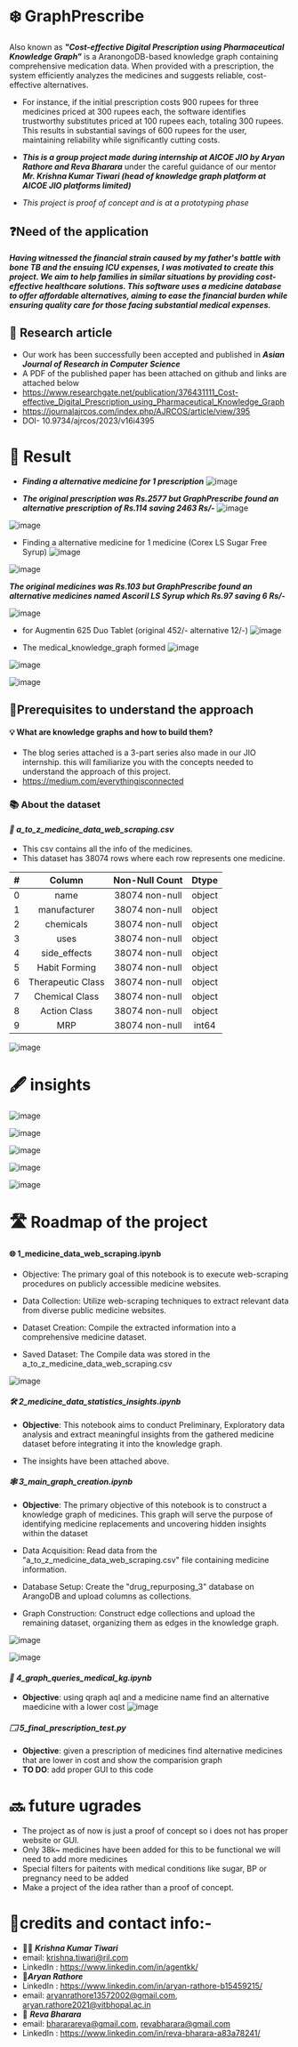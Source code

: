 # ❄️ GraphPrescribe
Also known as ***"Cost-effective Digital Prescription using Pharmaceutical Knowledge Graph"*** is a AranongoDB-based knowledge graph containing comprehensive medication data. When provided with a prescription, the system efficiently analyzes the medicines and suggests reliable, cost-effective alternatives. 

* For instance, if the initial prescription costs 900 rupees for three medicines priced at 300 rupees each, the software identifies trustworthy substitutes priced at 100 rupees each, totaling 300 rupees. This results in substantial savings of 600 rupees for the user, maintaining reliability while significantly cutting costs.

* ***This is a group project made during  internship at AICOE JIO by Aryan Rathore and Reva Bharara*** under the careful guidance of our mentor ***Mr. Krishna Kumar Tiwari (head of knowledge graph platform at AICOE JIO platforms limited)***
* *This project is proof of concept and is at a prototyping phase*

## ❓Need of the application
***Having witnessed the financial strain caused by my father's battle with bone TB and the ensuing ICU expenses, I was motivated to create this project. We aim to help families in similar situations by providing cost-effective healthcare solutions. This software uses a medicine database to offer affordable alternatives, aiming to ease the financial burden while ensuring quality care for those facing substantial medical expenses.***

## 🔬 Research article

* Our work has been successfully been accepted and published in ***Asian Journal of Research in Computer Science***
* A PDF of the published paper has been attached on github and links are attached below
* https://www.researchgate.net/publication/376431111_Cost-effective_Digital_Prescription_using_Pharmaceutical_Knowledge_Graph
* https://journalajrcos.com/index.php/AJRCOS/article/view/395 
* DOI- 10.9734/ajrcos/2023/v16i4395


# 🏁 Result

* ***Finding a alternative medicine for 1 prescription***
![image](https://github.com/aryanrathore1012/calorie_tracker_ml/assets/91218998/c360bac6-7c8d-467b-a137-834b0114b0eb)

* ***The original prescription was Rs.2577 but GraphPrescribe found an alternative prescription of  Rs.114 saving 2463 Rs/-***
![image](https://github.com/aryanrathore1012/calorie_tracker_ml/assets/91218998/e2251486-a7d7-4638-b54a-eb7521b5d9d5)

![image](https://github.com/aryanrathore1012/calorie_tracker_ml/assets/91218998/98ff7670-4332-4b72-8ac3-b3c45cbaa145)

* Finding a alternative medicine for 1 medicine (Corex LS Sugar Free Syrup)
![image](https://github.com/aryanrathore1012/calorie_tracker_ml/assets/91218998/fce94bb5-57a9-4e20-b1a8-f0d7af479b7a)


![image](https://github.com/aryanrathore1012/calorie_tracker_ml/assets/91218998/87b59583-07fe-4271-b56e-6bc713f9c8d3)

***The original medicines was Rs.103 but GraphPrescribe found an alternative medicines named Ascoril LS Syrup which Rs.97 saving 6 Rs/-***

![image](https://github.com/aryanrathore1012/GraphPrescribe/assets/91218998/a84adc4f-731c-43e0-926f-8de2d48aa0a5)

* for Augmentin 625 Duo Tablet (original 452/- alternative 12/-)
![image](https://github.com/aryanrathore1012/calorie_tracker_ml/assets/91218998/ce01e53c-05d7-4fe1-990c-7c4c43eb8a2a)

* The medical_knowledge_graph formed
![image](https://github.com/aryanrathore1012/calorie_tracker_ml/assets/91218998/704a0f7b-b8bc-40b1-8a1a-dc5ba1d70527)

![image](https://github.com/aryanrathore1012/calorie_tracker_ml/assets/91218998/2415e35c-5958-41dc-a1af-6af6f859a388)

![image](https://github.com/aryanrathore1012/calorie_tracker_ml/assets/91218998/58560b57-0083-44d0-9b8d-7c795ebb0b67)

## 💽Prerequisites to understand the approach
#### 💡 What are knowledge graphs and how to build them? 

* The blog series attached is a 3-part series also made in our JIO internship. this will familiarize you with the concepts needed to understand the approach of this project.
* https://medium.com/everythingisconnected


### 📚 About the dataset

#### ***📕 a_to_z_medicine_data_web_scraping.csv***

* This csv contains all the info of the medicines.
* This dataset has 38074 rows where each row represents one medicine.

| # | Column            | Non-Null Count | Dtype |
|---| :------:            | :--------------: | :-----: |
| 0 | name              | 38074 non-null | object|
| 1 | manufacturer      | 38074 non-null | object|
| 2 | chemicals         | 38074 non-null | object|
| 3 | uses              | 38074 non-null | object|
| 4 | side_effects      | 38074 non-null | object|
| 5 | Habit Forming     | 38074 non-null | object|
| 6 | Therapeutic Class | 38074 non-null | object|
| 7 | Chemical Class    | 38074 non-null | object|
| 8 | Action Class      | 38074 non-null | object|
| 9 | MRP               | 38074 non-null | int64 |

![image](https://github.com/aryanrathore1012/GraphPrescribe/assets/91218998/becc9e11-071a-4b19-9e07-01882fd2f446)


# 🖋️ insights

![image](https://github.com/aryanrathore1012/GraphPrescribe/assets/91218998/69c1bdf8-f541-419e-bef0-00766ea29ae2)

![image](https://github.com/aryanrathore1012/GraphPrescribe/assets/91218998/0d31f771-c5c4-4f7c-84b9-0237c0526e26)

![image](https://github.com/aryanrathore1012/GraphPrescribe/assets/91218998/8310a660-08fb-40b3-b6c8-e2d91c41a1cf)

![image](https://github.com/aryanrathore1012/GraphPrescribe/assets/91218998/5553b6c1-449b-4ac3-8778-5075c90ba4ec)

![image](https://github.com/aryanrathore1012/GraphPrescribe/assets/91218998/631be179-e93e-4c8c-a5e6-3e5ba91dbf71)

# 🛣️ Roadmap of the project

#### **🌐 1_medicine_data_web_scraping.ipynb**

* Objective: The primary goal of this notebook is to execute web-scraping procedures on publicly accessible medicine websites.

* Data Collection: Utilize web-scraping techniques to extract relevant data from diverse public medicine websites.

* Dataset Creation: Compile the extracted information into a comprehensive medicine dataset.

* Saved Dataset: The Compile data was stored in the a_to_z_medicine_data_web_scraping.csv

![image](https://github.com/aryanrathore1012/calorie_tracker_ml/assets/91218998/91ab9b72-9dd6-4a7d-99cf-ee705a9e2b42)

#### ***🛠️ 2_medicine_data_statistics_insights.ipynb***

- **Objective**: This notebook aims to conduct Preliminary, Exploratory data analysis and extract meaningful insights from the gathered medicine dataset before integrating it into the knowledge graph.

- The insights have been attached above.

#### ***🕸️ 3_main_graph_creation.ipynb***

* **Objective**: The primary objective of this notebook is to construct a knowledge graph of medicines. This graph will serve the purpose of identifying medicine replacements and uncovering hidden insights within the dataset

* Data Acquisition: Read data from the "a_to_z_medicine_data_web_scraping.csv" file containing medicine information.

* Database Setup: Create the "drug_repurposing_3" database on ArangoDB and upload columns as collections.

* Graph Construction: Construct edge collections and upload the remaining dataset, organizing them as edges in the knowledge graph.

![image](https://github.com/aryanrathore1012/GraphPrescribe/assets/91218998/c35340d3-5a3b-4b60-a068-f08fe36d5e67)

![image](https://github.com/aryanrathore1012/calorie_tracker_ml/assets/91218998/cde73d31-7a61-4c2f-8e89-18e0778ca52b)

#### ***💊 4_graph_queries_medical_kg.ipynb***
* **Objective**: using qraph aql and a medicine name find an alternative maedicine with a lower cost
![image](https://github.com/aryanrathore1012/calorie_tracker_ml/assets/91218998/fa64b85c-cc89-4c3d-b631-d53729565386)
#### ***🗔 5_final_prescription_test.py***

* **Objective**: given a prescription of medicines find alternative medicines that are lower in cost and show the comparision graph
* **TO DO**: add proper GUI to this code


# 🔜 future ugrades

* The project as of now is just a proof of concept so i does not has proper website or GUI.
* Only 38k~ medicines have been added for this to be functional we will need to add more medicines
* Special filters for paitents with medical conditions like sugar, BP or pregnancy need to be added
* Make a project of the idea rather than a proof of concept.

# 👥credits and contact info:-

* 🧑‍🏫 ***Krishna Kumar Tiwari***
* email: krishna.tiwari@ril.com
* LinkedIn : https://www.linkedin.com/in/agentkk/
* 👨***Aryan Rathore***
* LinkedIn : https://www.linkedin.com/in/aryan-rathore-b15459215/
* email: aryanrathore13572002@gmail.com, aryan.rathore2021@vitbhopal.ac.in
* 👩 ***Reva Bharara***
* email: bhararareva@gmail.com, revabharara@gmail.com
* LinkedIn : https://www.linkedin.com/in/reva-bharara-a83a78241/



